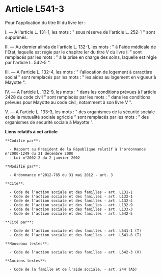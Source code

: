 # Article L541-3

Pour l'application du titre III du livre Ier : 

I. ― A l'article L. 131-1, les mots : " sous réserve de l'article L. 252-1 " sont supprimés. 

II. ― Au dernier alinéa de l'article L. 132-1, les mots : " à l'aide médicale de l'Etat, laquelle est régie par le chapitre
Ier du titre V du livre II " sont remplacés par les mots : " à la prise en charge des soins, laquelle est régie par l'article
L. 542-5 ". 

III. ― A l'article L. 132-4, les mots : " l'allocation de logement à caractère social " sont remplacés par les mots : " les
aides au logement en vigueur à Mayotte ". 

IV. ― A l'article L. 132-9, les mots : " dans les conditions prévues à l'article 2428 du code civil " sont remplacés par les
mots : " dans les conditions prévues pour Mayotte au code civil, notamment à son livre V ". 

V. ― A l'article L. 133-3, les mots : " des organismes de la sécurité sociale et de la mutualité sociale agricole " sont
remplacés par les mots : " des organismes de sécurité sociale à Mayotte ".

**Liens relatifs à cet article**

	**Codifié par**:

	  - Rapport au Président de la République relatif à l'ordonnance n°2000-1249 du 21 décembre 2000
	  - Loi n°2002-2 du 2 janvier 2002

	**Modifié par**:

	  - Ordonnance n°2012-785 du 31 mai 2012 - art. 3

	**Cite**:

	  - Code de l'action sociale et des familles - art. L131-1
	  - Code de l'action sociale et des familles - art. L132-1
	  - Code de l'action sociale et des familles - art. L132-4
	  - Code de l'action sociale et des familles - art. L132-9
	  - Code de l'action sociale et des familles - art. L133-3
	  - Code de l'action sociale et des familles - art. L542-5

	**Cité par**:

	  - Code de l'action sociale et des familles - art. L541-1 (T)
	  - Code de l'action sociale et des familles - art. L541-8 (T)

	**Nouveaux textes**:

	  - Code de l'action sociale et des familles - art. L542-3 (V)

	**Anciens textes**:

	  - Code de la famille et de l'aide sociale. - art. 244 (Ab)
